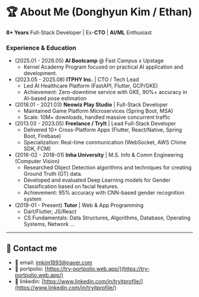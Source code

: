 # 🏆 About Me (Donghyun Kim / Ethan)
**8+ Years** Full-Stack Developer | Ex-**CTO** | **AI/ML** Enthusiast

### Experience & Education
- (2025.01 - 2026.05) **AI Bootcamp** @ Fast Campus x Upstage
    - Kernel Academy Program focused on practical AI application and development.
- (2023.05 - 2025.08) **ITPHY Inc.** | CTO / Tech Lead
    - Led AI Healthcare Platform (FastAPI, Flutter, GCP/GKE)
    - Achievement: Zero-downtime service with GKE, 90%+ accuracy in AI-based pose estimation
- (2018.01 - 2021.03) **Neowiz Play Studio** | Full-Stack Developer
    - Maintained Game Platform Microservices (Spring Boot, MSA)
    - Scale: 10M+ downloads, handled massive concurrent traffic
- (2013.03 - 2023.05) **Freelance / TryIt** | Lead Full-Stack Developer
    - Delivered 10+ Cross-Platform Apps (Flutter, React/Native, Spring Boot, Firebase)
    - Specialization: Real-time communication (WebSocket, AWS Chime SDK, FCM)
- (2016-02 - 2018-01) **Inha University** | M.S. Info & Comm Engineering (Computer Vision)
    - Researched Object Detection algorithms and techniques for creating Ground Truth (GT) data.
    - Developed and evaluated Deep Learning models for Gender Classification based on facial features.
    - Achievement: 95% accuracy with CNN-based gender recognition system
- (2019-01 - Present) **Tutor** | Web & App Programming 
    - Dart/Flutter, JS/React
    - CS Fundamentals: Data Structures, Algorithms, Database, Operating Systems, Network ...

---

## 💌 Contact me

- 📧 email: imkim1893@naver.com
- 🚀 portpolio: [https://try-portpolio.web.app/](https://try-portpolio.web.app/)
- 🤝 linkedin: [https://www.linkedin.com/in/tryitprofile/](https://www.linkedin.com/in/tryitprofile/)
